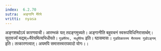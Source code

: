 ```yaml
---
index:  6.2.70
sutra:  अङ्गानि मैरेये
vritti:  nyasa
---
```


अङ्गशब्दोऽयं कारणवाची। आरम्भकं यत् तदङ्गमुच्यते। अङ्गानीति बहुवचनं स्वरूपविधिनिरासार्थम्। सुरावर्ज्यं मद्यम्=मैरेयमित्यभिधीयते। `गुडमैरेयः, मधुमैरेयः` इति। ष्ठासमासः। `गुडविकारस्य मैरयस्य गुडोऽङ्गम्` इति। तत्कारणत्वात्। अयमपि समासस्वरापवादो योगः।।

